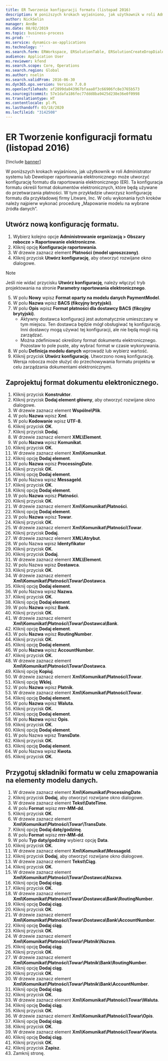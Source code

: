 ```yaml
---
title: ER Tworzenie konfiguracji formatu (listopad 2016)
description: W poniższych krokach wyjaśniono, jak użytkownik w roli Administrator systemu lub Deweloper raportowania elektronicznego może utworzyć konfigurację formatu dla raportowania elektronicznego (ER).
author: NickSelin
manager: AnnBe
ms.date: 08/02/2019
ms.topic: business-process
ms.prod: ''
ms.service: dynamics-ax-applications
ms.technology: ''
ms.search.form: ERWorkspace, ERSolutionTable, ERSolutionCreateDropDialog, EROperationDesigner, ERComponentTypeDropDialog
audience: Application User
ms.reviewer: kfend
ms.search.scope: Core, Operations
ms.search.region: Global
ms.author: nselin
ms.search.validFrom: 2016-06-30
ms.dyn365.ops.version: Version 7.0.0
ms.openlocfilehash: af2899da843967bfaaa8f3c66906fc8e3765b573
ms.sourcegitcommit: 57e1dafa186fec77ddd8ba9425d238e36e0f0998
ms.translationtype: HT
ms.contentlocale: pl-PL
ms.lasthandoff: 03/18/2020
ms.locfileid: "3142508"
---
```

# <a name="er-create-a-format-configuration-november-2016"></a>ER Tworzenie konfiguracji formatu (listopad 2016)

[!include [banner](../../includes/banner.md)]

W poniższych krokach wyjaśniono, jak użytkownik w roli Administrator systemu lub Deweloper raportowania elektronicznego może utworzyć konfigurację formatu dla raportowania elektronicznego (ER). Ta konfiguracja formatu określi format dokumentów elektronicznych, które będą używane do przetwarzania płatności. W tym przykładzie utworzysz konfigurację formatu dla przykładowej firmy Litware, Inc. W celu wykonania tych kroków należy najpierw wykonać procedurę „Mapowanie modelu na wybrane źródła danych”.


## <a name="create-a-new-format-configuration"></a>Utwórz nową konfigurację formatu.
1. Wybierz kolejno opcje **Administrowanie organizacją > Obszary robocze > Raportowanie elektroniczne**.
2. Kliknij opcję **Konfiguracje raportowania**.
3. W drzewie zaznacz element **Płatności (model uproszczony)**.
4. Kliknij przycisk **Utwórz konfigurację**, aby otworzyć rozwijane okno dialogowe.

 > [!NOTE]
 > Jeśli nie widać przycisku **Utwórz konfigurację**, należy włączyć tryb projektowania na stronie **Parametry raportowania elektronicznego**. 
 
5. W polu **Nowy** wpisz **Format oparty na modelu danych PaymentModel**.
6. W polu **Nazwa** wpisz **BACS (fikcyjny brytyjski)**.
7. W polu **Opis** wpisz **Format płatności dla dostawcy BACS (fikcyjny brytyjski)**.
    * Aktywny dostawca konfiguracji jest automatycznie umieszczany w tym miejscu. Ten dostawca będzie mógł obsługiwać tę konfigurację. Inni dostawcy mogą używać tej konfiguracji, ale nie będą mogli nią zarządzać.  
    * Można zdefiniować określony format dokumentu elektronicznego. Pozostaw to pole puste, aby wybrać format w czasie wykonywania.  
8. W polu **Definicja modelu danych** wprowadź lub wybierz wartość.
9. Kliknij przycisk **Utwórz konfigurację**. Utworzono nową konfigurację. Wersja robocza może służyć do przechowywania formatu projektu w celu zarządzania dokumentami elektronicznymi.  

## <a name="design-the-format-of-an-electronic-document"></a>Zaprojektuj format dokumentu elektronicznego.
1. Kliknij przycisk **Konstruktor**.
2. Kliknij przycisk **Dodaj element główny**, aby otworzyć rozwijane okno dialogowe.
3. W drzewie zaznacz element **Wspólne\Plik**.
4. W polu **Nazwa** wpisz **Xml**.
5. W polu **Kodowanie** wpisz **UTF-8**.
6. Kliknij przycisk **OK**.
7. Kliknij przycisk **Dodaj**.
8. W drzewie zaznacz element **XML\Element**.
9. W polu **Nazwa** wpisz **Komunikat**.
10. Kliknij przycisk **OK**.
11. W drzewie zaznacz element **Xml\Komunikat**.
12. Kliknij opcję **Dodaj element**.
13. W polu **Nazwa** wpisz **ProcessingDate**.
14. Kliknij przycisk **OK**.
15. Kliknij opcję **Dodaj element**.
16. W polu Nazwa wpisz **MessageId**.
17. Kliknij przycisk **OK**.
18. Kliknij opcję **Dodaj element**.
19. W polu **Nazwa** wpisz **Płatności**.
20. Kliknij przycisk **OK**.
21. W drzewie zaznacz element **Xml\Komunikat\Płatności**.
22. Kliknij opcję **Dodaj element**.
23. W polu **Nazwa** wpisz **Towar**.
24. Kliknij przycisk **OK**.
25. W drzewie zaznacz element **Xml\Komunikat\Płatności\Towar**.
26. Kliknij przycisk **Dodaj**.
27. W drzewie zaznacz element **XML\Atrybut**.
28. W polu Nazwa wpisz **Identyfikator**
29. Kliknij przycisk **OK**.
30. Kliknij przycisk **Dodaj**.
31. W drzewie zaznacz element **XML\Element**.
32. W polu Nazwa wpisz **Dostawca**.
33. Kliknij przycisk **OK**.
34. W drzewie zaznacz element **Xml\Komunikat\Płatności\Towar\Dostawca**.
35. Kliknij opcję **Dodaj element**.
36. W polu Nazwa wpisz **Nazwa**.
37. Kliknij przycisk **OK**.
38. Kliknij opcję **Dodaj element**.
39. W polu **Nazwa** wpisz **Bank**.
40. Kliknij przycisk **OK**.
41. W drzewie zaznacz element **Xml\Komunikat\Płatności\Towar\Dostawca\Bank**.
42. Kliknij opcję **Dodaj element**.
43. W polu **Nazwa** wpisz **RoutingNumber**.
44. Kliknij przycisk **OK**.
45. Kliknij opcję **Dodaj element**.
46. W polu **Nazwa** wpisz **AccountNumber**.
47. Kliknij przycisk **OK**.
48. W drzewie zaznacz element **Xml\Komunikat\Płatności\Towar\Dostawca**.
49. Kliknij opcję **Kopiuj**.
50. W drzewie zaznacz element **Xml\Komunikat\Płatności\Towar**.
51. Kliknij opcję **Wklej**.
52. W polu **Nazwa** wpisz **Płatnik**.
53. W drzewie zaznacz element **Xml\Komunikat\Płatności\Towar**.
54. Kliknij opcję **Dodaj element**.
55. W polu **Nazwa** wpisz **Waluta**.
56. Kliknij przycisk **OK**.
57. Kliknij opcję **Dodaj element**.
58. W polu **Nazwa** wpisz **Opis**.
59. Kliknij przycisk **OK**.
60. Kliknij opcję **Dodaj element**.
61. W polu Nazwa wpisz **TransDate**.
62. Kliknij przycisk **OK**.
63. Kliknij opcję **Dodaj element**.
64. W polu Nazwa wpisz **Kwota**.
65. Kliknij przycisk **OK**.

## <a name="prepare-format-components-for-mapping-to-data-model-elements"></a>Przygotuj składniki formatu w celu zmapowania na elementy modelu danych.
1. W drzewie zaznacz element **Xml\Komunikat\ProcessingDate**.
2. Kliknij przycisk **Dodaj**, aby otworzyć rozwijane okno dialogowe.
3. W drzewie zaznacz element **Tekst\DateTime**.
4. W polu **Format** wpisz **rrrr-MM-dd**.
5. Kliknij przycisk **OK**.
6. W drzewie zaznacz element **Xml\Komunikat\Płatności\Towar\TransDate**.
7. Kliknij opcję **Dodaj datę/godzinę**.
8. W polu **Format** wpisz **rrrr-MM-dd**.
9. W polu **Typ daty/godziny** wybierz opcję **Data**.
10. Kliknij przycisk **OK**.
11. W drzewie zaznacz element **Xml\Komunikat\MessageId**.
12. Kliknij przycisk **Dodaj**, aby otworzyć rozwijane okno dialogowe.
13. W drzewie zaznacz element **Tekst\Ciąg**.
14. Kliknij przycisk **OK**.
15. W drzewie zaznacz element **Xml\Komunikat\Płatności\Towar\Dostawca\Nazwa**.
16. Kliknij opcję **Dodaj ciąg**.
17. Kliknij przycisk **OK**.
18. W drzewie zaznacz element **Xml\Komunikat\Płatności\Towar\Dostawca\Bank\RoutingNumber**.
19. Kliknij opcję **Dodaj ciąg**.
20. Kliknij przycisk **OK**.
21. W drzewie zaznacz element **Xml\Komunikat\Płatności\Towar\Dostawca\Bank\AccountNumber**.
22. Kliknij opcję **Dodaj ciąg**.
23. Kliknij przycisk **OK**.
24. W drzewie zaznacz element **Xml\Komunikat\Płatności\Towar\Płatnik\Nazwa**.
25. Kliknij opcję **Dodaj ciąg**.
26. Kliknij przycisk **OK**.
27. W drzewie zaznacz element **Xml\Komunikat\Płatności\Towar\Płatnik\Bank\RoutingNumber**.
28. Kliknij opcję **Dodaj ciąg**.
29. Kliknij przycisk **OK**.
30. W drzewie zaznacz element **Xml\Komunikat\Płatności\Towar\Płatnik\Bank\AccountNumber**.
31. Kliknij opcję **Dodaj ciąg**.
32. Kliknij przycisk **OK**.
33. W drzewie zaznacz element **Xml\Komunikat\Płatności\Towar\Waluta**.
34. Kliknij opcję **Dodaj ciąg**.
35. Kliknij przycisk **OK**.
36. W drzewie zaznacz element **Xml\Komunikat\Płatności\Towar\Opis**.
37. Kliknij opcję **Dodaj ciąg**.
38. Kliknij przycisk **OK**.
39. W drzewie zaznacz element **Xml\Komunikat\Płatności\Towar\Kwota**.
40. Kliknij opcję **Dodaj ciąg**.
41. Kliknij przycisk **OK**.
42. Kliknij przycisk **Zapisz**.
43. Zamknij stronę.

